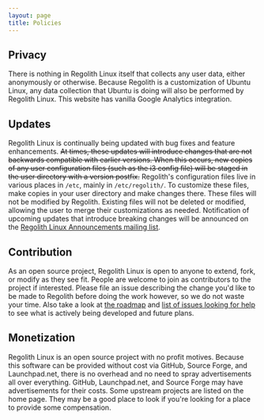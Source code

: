 ```yaml
---
layout: page
title: Policies
---
```


## Privacy

There is nothing in Regolith Linux itself that collects any user data, either anonymously or otherwise.  Because Regolith is a customization of Ubuntu Linux, any data collection that Ubuntu is doing will also be performed by Regolith Linux.  This website has vanilla Google Analytics integration.

## Updates

Regolith Linux is continually being updated with bug fixes and feature enhancements.  ~~At times, these updates will introduce changes that are not backwards compatible with earlier versions.  When this occurs, new copies of any user configuration files (such as the i3 config file) will be staged in the user directory with a version postfix.~~  Regolith's configuration files live in various places in `/etc`, mainly in `/etc/regolith/`.  To customize these files, make copies in your user directory and make changes there.  These files will not be modified by Regolith.  Existing files will not be deleted or modified, allowing the user to merge their customizations as needed.  Notification of upcoming updates that introduce breaking changes will be announced on the [Regolith Linux Announcements mailing list](https://www.freelists.org/list/regolith-linux).

## Contribution

As an open source project, Regolith Linux is open to anyone to extend, fork, or modify as they see fit.  People are welcome to join as contributors to the project if interested. Please file an issue describing the change you'd like to be made to Regolith before doing the work however, so we do not waste your time. Also take a look at [the roadmap](https://regolith-linux.org/news.html#roadmap) and [list of issues looking for help](https://github.com/regolith-linux/regolith-desktop/labels/help%20wanted) to see what is actively being developed and future plans.

## Monetization

Regolith Linux is an open source project with no profit motives.  Because this software can be provided without cost via GitHub, Source Forge, and Launchpad.net, there is no overhead and no need to spray advertisements all over everything.  GitHub, Launchpad.net, and Source Forge may have advertisements for their costs.  Some upstream projects are listed on the home page.  They may be a good place to look if you're looking for a place to provide some compensation.
